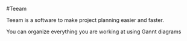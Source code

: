 #Teeam

Teeam is a software to make project planning easier and faster.

You can organize everything you are working at using Gannt diagrams
